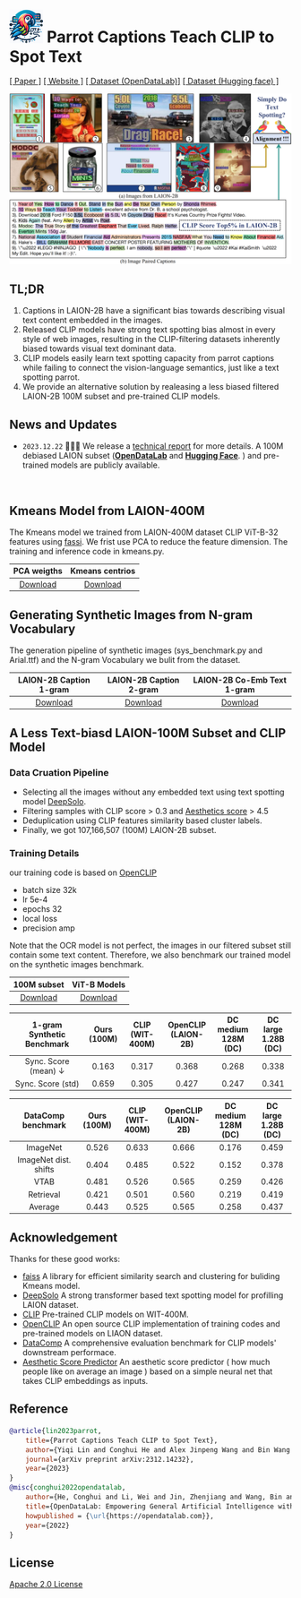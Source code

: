# <img src="assets/parrot.jpg" alt="alt_text" width="60"> Parrot Captions Teach CLIP to Spot Text 

[[ Paper ]](https://arxiv.org/abs/2312.14232) [[ Website ]](https://linyq17.github.io/CLIP-Parrot-Bias/) [[ Dataset (OpenDataLab)]](https://openxlab.org.cn/datasets/opendatalab-linyiqi/LAION-text-debiased-100M) [[ Dataset (Hugging face) ]](https://huggingface.co/datasets/linyq/laion_text_debiased_100M)


![overview](assets/overview.png)

## TL;DR
 
1. Captions in LAION-2B have a significant bias towards describing visual text content embedded in the images.
2. Released CLIP models have strong text spotting bias almost in every style of web images, resulting in the CLIP-filtering datasets inherently biased towards visual text dominant data.
3. CLIP models easily learn text spotting capacity from parrot captions while failing to connect the vision-language semantics, just like a text spotting parrot.
4. We provide an alternative solution by realeasing a less biased filtered LAION-2B 100M subset and pre-trained CLIP models.


## News and Updates
* ```2023.12.22``` 🎉🎉🎉 We release a [technical report]() for more details.
A 100M debiased LAION subset ([**OpenDataLab**](https://openxlab.org.cn/datasets/opendatalab-linyiqi/LAION-text-debiased-100M) and [**Hugging Face**](https://huggingface.co/datasets/linyq/laion_text_debiased_100M). ) and pre-trained models are publicly available.
</br>

## Kmeans Model from LAION-400M

The Kmeans model we trained from LAION-400M dataset CLIP ViT-B-32 features using [fassi](https://github.com/facebookresearch/faiss).
We frist use PCA to reduce the feature dimension.
The training and inference code in kmeans.py.

| PCA weigths | Kmeans centrios |
:---:|:---:
 [Download](https://drive.google.com/file/d/1zJsTGZjtNIoIxbXBjlAXqCJb3AKzjg-0/view?usp=drive_link) | [Download](https://drive.google.com/file/d/1pP5GCBMQTeL34-7uOyundHkkCE-A8xRF/view?usp=drive_link)

## Generating Synthetic Images from N-gram Vocabulary
The generation pipeline of synthetic images (sys_benchmark.py and Arial.ttf) and the N-gram Vocabulary we bulit from the dataset.

| LAION-2B Caption 1-gram | LAION-2B Caption 2-gram | LAION-2B Co-Emb Text 1-gram |
:---:|:---:|:---:
 [Download](https://drive.google.com/file/d/1vFUBQX-cK9JzADuhUa--v7iqQZHElWq_/view?usp=drive_link) | [Download](https://drive.google.com/file/d/1EZJdSOE0QoRvNLVcqfebo73IUfpE_bW-/view?usp=drive_link) | [Download](https://drive.google.com/file/d/1L8VMHXXsPg9niikUPBObw2ZEcb3yurTI/view?usp=drive_link)


## A Less Text-biasd LAION-100M Subset and CLIP Model
### Data Cruation Pipeline
- Selecting all the images without any embedded text using text spotting model [DeepSolo](https://github.com/ViTAE-Transformer/DeepSolo).
- Filtering samples with CLIP score > 0.3 and [Aesthetics score](https://github.com/christophschuhmann/improved-aesthetic-predictor) > 4.5
- Deduplication using CLIP features similarity based cluster labels.
- Finally, we got 107,166,507 (100M) LAION-2B subset.

### Training Details
our training code is based on [OpenCLIP](https://github.com/mlfoundations/open_clip)
- batch size 32k
- lr 5e-4
- epochs 32
- local loss
- precision amp

Note that the OCR model is not perfect, the images in our filtered subset still contain some text content.
Therefore, we also benchmark our trained model on the synthetic images benchmark.

| 100M subset | ViT-B Models |
:---:|:---:
 [Download](https://huggingface.co/datasets/linyq/laion_text_debiased_100M) | [Download](https://drive.google.com/file/d/1yhkaJJCSViUdfXK3o6LnKyvL1LucwtXc/view?usp=sharing)

|  1-gram Synthetic Benchmark | Ours <br>(100M) | CLIP <br>(WIT-400M)| OpenCLIP <br>(LAION-2B)| DC medium  <br> 128M (DC) | DC large <br> 1.28B (DC)
:---:|:---:|:---:|:---:|:---:|:---:
| Sync. Score (mean) $\downarrow$| 0.163 | 0.317 | 0.368 | 0.268 | 0.338 |
| Sync. Score (std) | 0.659 | 0.305 | 0.427 | 0.247 | 0.341 |

|  DataComp benchmark | Ours <br>(100M) | CLIP <br>(WIT-400M)| OpenCLIP <br>(LAION-2B)| DC medium  <br> 128M (DC) | DC large <br> 1.28B (DC)
:---:|:---:|:---:|:---: |:---:|:---:
| ImageNet | 0.526 | 0.633 | 0.666 | 0.176 | 0.459 |
| ImageNet dist. shifts | 0.404  | 0.485 | 0.522 | 0.152|0.378|
| VTAB | 0.481 | 0.526 | 0.565 | 0.259|0.426|
| Retrieval | 0.421 | 0.501 | 0.560 | 0.219 | 0.419 |
| Average | 0.443 | 0.525 | 0.565 | 0.258 | 0.437 |

## Acknowledgement
Thanks for these good works:
+ [faiss](https://github.com/facebookresearch/faiss) A library for efficient similarity search and clustering for buliding Kmeans model.
+ [DeepSolo](https://github.com/ViTAE-Transformer/DeepSolo) A strong transformer based text spotting model for profilling LAION dataset.
+ [CLIP](https://github.com/OpenAI/CLIP) Pre-trained CLIP models on WIT-400M.
+ [OpenCLIP](https://github.com/mlfoundations/open_clip) An open source  CLIP implementation of training codes and pre-trained models on LIAON dataset.
+ [DataComp](https://github.com/mlfoundations/datacomp) A comprehensive evaluation benchmark for CLIP models' downstream performace.
+ [Aesthetic Score Predictor](https://github.com/christophschuhmann/improved-aesthetic-predictor) An aesthetic score predictor ( how much people like on average an image ) based on a simple neural net that takes CLIP embeddings as inputs.


## Reference
```bibtex
@article{lin2023parrot,
    title={Parrot Captions Teach CLIP to Spot Text}, 
    author={Yiqi Lin and Conghui He and Alex Jinpeng Wang and Bin Wang and Weijia Li and Mike Zheng Shou},
    journal={arXiv preprint arXiv:2312.14232},
    year={2023}
}
@misc{conghui2022opendatalab,
    author={He, Conghui and Li, Wei and Jin, Zhenjiang and Wang, Bin and Xu, Chao and Lin, Dahua},
    title={OpenDataLab: Empowering General Artificial Intelligence with Open Datasets},
    howpublished = {\url{https://opendatalab.com}},
    year={2022}
}
```


## License
[Apache 2.0 License](LICENSE.md)